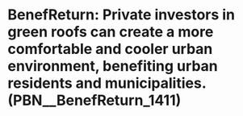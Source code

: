 # BenefReturn: __Private investors in green roofs can create a more comfortable and cooler urban environment, benefiting urban residents and municipalities.__ (PBN__BenefReturn_1411)

